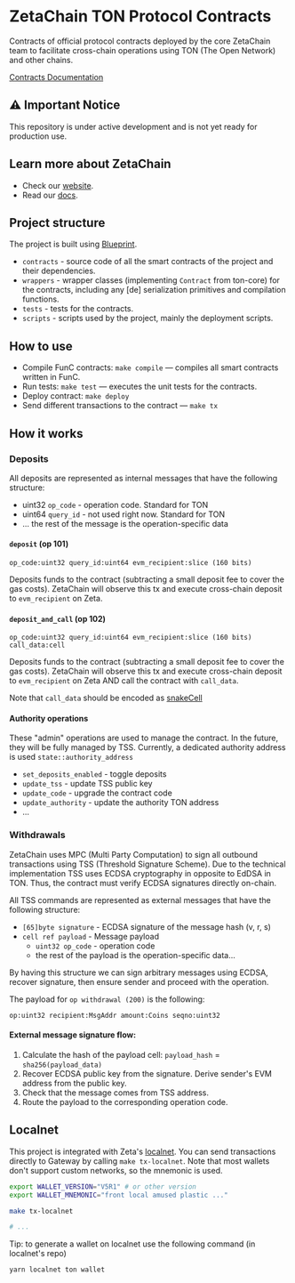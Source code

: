 # ZetaChain TON Protocol Contracts

Contracts of official protocol contracts deployed by the core ZetaChain team to facilitate cross-chain
operations using TON (The Open Network) and other chains.

[Contracts Documentation](./docs/gateway.md)

## ⚠️ Important Notice

This repository is under active development and is not yet ready for production use.

## Learn more about ZetaChain

* Check our [website](https://www.zetachain.com/).
* Read our [docs](https://docs.zetachain.com/).

## Project structure

The project is built using [Blueprint](https://github.com/ton-org/blueprint).

- `contracts` - source code of all the smart contracts of the project and their dependencies.
- `wrappers` - wrapper classes (implementing `Contract` from ton-core) for the contracts, including any [de]
  serialization primitives and compilation functions.
- `tests` - tests for the contracts.
- `scripts` - scripts used by the project, mainly the deployment scripts.

## How to use

- Compile FunC contracts: `make compile` — compiles all smart contracts written in FunC.
- Run tests: `make test` — executes the unit tests for the contracts.
- Deploy contract: `make deploy`
- Send different transactions to the contract — `make tx`

## How it works

### Deposits

All deposits are represented as internal messages that have the following structure:

- uint32 `op_code` - operation code. Standard for TON
- uint64 `query_id` - not used right now. Standard for TON
- ... the rest of the message is the operation-specific data

#### `deposit` (op 101)

```
op_code:uint32 query_id:uint64 evm_recipient:slice (160 bits)
```

Deposits funds to the contract (subtracting a small deposit fee to cover the gas costs).
ZetaChain will observe this tx and execute cross-chain deposit to `evm_recipient` on Zeta.

#### `deposit_and_call` (op 102)

```
op_code:uint32 query_id:uint64 evm_recipient:slice (160 bits) call_data:cell
```

Deposits funds to the contract (subtracting a small deposit fee to cover the gas costs).
ZetaChain will observe this tx and execute cross-chain deposit to `evm_recipient` on Zeta
AND call the contract with `call_data`.

Note that `call_data` should be
encoded as [snakeCell](https://docs.ton.org/develop/dapps/asset-processing/metadata#snake-data-encoding)

#### Authority operations

These "admin" operations are used to manage the contract. In the future, they will be fully managed by TSS.
Currently, a dedicated authority address is used `state::authority_address`

- `set_deposits_enabled` - toggle deposits
- `update_tss` - update TSS public key
- `update_code` - upgrade the contract code
- `update_authority` - update the authority TON address
- ...

### Withdrawals

ZetaChain uses MPC (Multi Party Computation) to sign all outbound transactions using TSS (Threshold Signature Scheme).
Due to the technical implementation TSS uses ECDSA cryptography in opposite to EdDSA in TON.
Thus, the contract must verify ECDSA signatures directly on-chain.

All TSS commands are represented as external messages that have the following structure:

- `[65]byte signature` - ECDSA signature of the message hash (v, r, s)
- `cell ref payload` - Message payload
    - `uint32 op_code` - operation code
    - the rest of the payload is the operation-specific data...

By having this structure we can sign arbitrary messages using ECDSA, recover signature,
then ensure sender and proceed with the operation.

The payload for `op withdrawal (200)` is the following:

```
op:uint32 recipient:MsgAddr amount:Coins seqno:uint32
```

#### External message signature flow:

1. Calculate the hash of the payload cell: `payload_hash` = `sha256(payload_data)`
2. Recover ECDSA public key from the signature. Derive sender's EVM address from the public key.
3. Check that the message comes from TSS address.
4. Route the payload to the corresponding operation code.


## Localnet

This project is integrated with Zeta's [localnet](https://github.com/zeta-chain/localnet). 
You can send transactions directly to Gateway by calling `make tx-localnet`. 
Note that most wallets don't support custom networks, so the mnemonic is used.

```sh
export WALLET_VERSION="V5R1" # or other version
export WALLET_MNEMONIC="front local amused plastic ..."

make tx-localnet

# ...
```

Tip: to generate a wallet on localnet use the following command (in localnet's repo)

```sh
yarn localnet ton wallet
```
